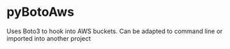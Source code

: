 # pyBotoAws

Uses Boto3 to hook into AWS buckets.  Can be adapted to command line or imported into another project
